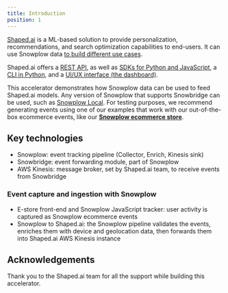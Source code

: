 ```yaml
---
title: Introduction
position: 1
---
```


[Shaped.ai](https://sha[ed.ai]) is a ML-based solution to provide personalization, recommendations, and search optimization capabilities to end-users. It can use Snowplow data [to build different use cases](https://docs.shaped.ai/docs/use_cases/overview/). 

Shaped.ai offers a [REST API](https://docs.shaped.ai/docs/api), as well as [SDKs for Python and JavaScript](https://docs.shaped.ai/docs/overview/install-sdk), a [CLI in Python](https://docs.shaped.ai/docs/overview/installing-shaped-cli), and a [UI/UX interface (the dashboard)](https://dashboard.shaped.ai/).

This accelerator demonstrates how Snowplow data can be used to feed Shaped.ai models. Any version of Snowplow that supports Snowbridge can be used, such as [Snowplow Local](https://github.com/snowplow-incubator/snowplow-local). For testing purposes, we recommend generating events using one of our examples that work with our out-of-the-box ecommerce events, like our [**Snowplow ecommerce store**](https://github.com/snowplow-industry-solutions/ecommerce-nextjs-example-store). 

## Key technologies

* Snowplow: event tracking pipeline (Collector, Enrich, Kinesis sink)
* Snowbridge: event forwarding module, part of Snowplow
* AWS Kinesis: message broker, set by Shaped.ai team, to receive events from Snowbridge

### Event capture and ingestion with Snowplow

- E-store front-end and Snowplow JavaScript tracker: user activity is captured as Snowplow ecommerce events
- Snowplow to Shaped.ai: the Snowplow pipeline validates the events, enriches them with device and geolocation data, then forwards them into Shaped.ai AWS Kinesis instance

## Acknowledgements

Thank you to the Shaped.ai team for all the support while building this accelerator.